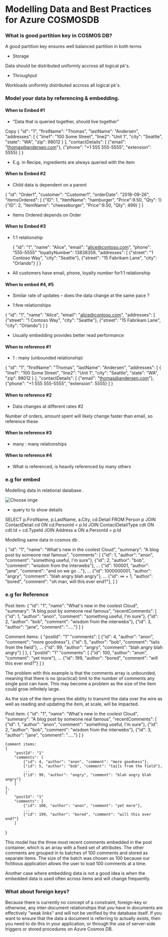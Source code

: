 # Modelling Data and Best Practices for Azure COSMOSDB

### What is good partition key in COSMOS DB?

A good partition key ensures well balanced partition in both terms 

* Storage 

Data should be distributed uniformly accross all logical pk's.

* Throughput

Workloads uniformly distributed accross all logical pk's.

### Model your data by referencing & embedding.

#### When to Embed #1

* “Data that is queried together, should live together” 


Copy
{
    "id": "1",
    "firstName": "Thomas",
    "lastName": "Andersen",
    "addresses": [
        {
            "line1": "100 Some Street",
            "line2": "Unit 1",
            "city": "Seattle",
            "state": "WA",
            "zip": 98012
        }
    ],
    "contactDetails": [
        {"email": "thomas@andersen.com"},
        {"phone": "+1 555 555-5555", "extension": 5555}
    ]
}

* E.g. in Recipe, ingredients are always queried with the item 


#### When to Embed #2

* Child data is dependent on a parent 


{
    "id": "Order1", 
    "customer": "Customer1",
    "orderDate": "2018-09-26",
    "itemsOrdered": [
        {"ID": 1, "ItemName": "hamburger", "Price":9.50, "Qty": 1}
        {"ID": 2, "ItemName": "cheeseburger", "Price":9.50, "Qty": 499}
    ]
}

* Items Ordered depends on Order

#### When to Embed #3

* 1:1 relationship


    {
        "id": "1",
        "name": "Alice",
        "email": "alice@contoso.com",
        “phone": “555-5555"
        “loyaltyNumber": 13838359,
        "addresses": [
            {"street": "1 Contoso Way", "city": "Seattle"},
            {"street": "15 Fabrikam Lane", "city": "Orlando"}
        ]
   }
   
   
* All customers have email, phone, loyalty number for1:1 relationship
 
#### When to embed #4, #5

* Similar rate of updates – does the data change at the same pace ?

* 1:few relationships


{
    "id": "1",
    "name": "Alice",
    "email": "alice@contoso.com",
    "addresses": [
        {"street": "1 Contoso Way", "city": "Seattle"},
        {"street": "15 Fabrikam Lane", "city": "Orlando"}
    ]
}

* Usually embedding provides better read performance

#### When to reference #1

* 1 : many (unbounded relationship)

{
    "id": "1",
    "firstName": "Thomas",
    "lastName": "Andersen",
    "addresses": [
        {
            "line1": "100 Some Street",
            "line2": "Unit 1",
            "city": "Seattle",
            "state": "WA",
            "zip": 98012
        }
    ],
    "contactDetails": [
        {"email": "thomas@andersen.com"},
        {"phone": "+1 555 555-5555", "extension": 5555}
    ]
}


#### When to reference #2

* Data changes at different rates #2


Number of orders, amount spent will likely change faster than email, so reference these


#### When to reference #3

* many : many relationships
 
#### When to reference #4

* What is referenced, is heavily referenced by many others

### e.g for embed

Modelling data in relational database .

![Choose imge](https://docs.microsoft.com/en-us/azure/cosmos-db/media/sql-api-modeling-data/relational-data-model.png)

* query to to show details 

SELECT p.FirstName, p.LastName, a.City, cd.Detail
FROM Person p
JOIN ContactDetail cd ON cd.PersonId = p.Id
JOIN ContactDetailType cdt ON cdt.Id = cd.TypeId
JOIN Address a ON a.PersonId = p.Id

Modelling same data in cosmos db .

{
    "id": "1",
    "name": "What's new in the coolest Cloud",
    "summary": "A blog post by someone real famous",
    "comments": [
        {"id": 1, "author": "anon", "comment": "something useful, I'm sure"},
        {"id": 2, "author": "bob", "comment": "wisdom from the interwebs"},
        …
        {"id": 100001, "author": "jane", "comment": "and on we go ..."},
        …
        {"id": 1000000001, "author": "angry", "comment": "blah angry blah angry"},
        …
        {"id": ∞ + 1, "author": "bored", "comment": "oh man, will this ever end?"},
    ]
}



### e.g for Reference

Post item:
{
    "id": "1",
    "name": "What's new in the coolest Cloud",
    "summary": "A blog post by someone real famous",
    "recentComments": [
        {"id": 1, "author": "anon", "comment": "something useful, I'm sure"},
        {"id": 2, "author": "bob", "comment": "wisdom from the interwebs"},
        {"id": 3, "author": "jane", "comment": "....."}
    ]
}

Comment items:
{
    "postId": "1"
    "comments": [
        {"id": 4, "author": "anon", "comment": "more goodness"},
        {"id": 5, "author": "bob", "comment": "tails from the field"},
        ...
        {"id": 99, "author": "angry", "comment": "blah angry blah angry"}
    ]
},
{
    "postId": "1"
    "comments": [
        {"id": 100, "author": "anon", "comment": "yet more"},
        ...
        {"id": 199, "author": "bored", "comment": "will this ever end?"}
    ]
}


The problem with this example is that the comments array is unbounded, meaning that there is no (practical) limit to the number of comments any single post can have. This may become a problem as the size of the item could grow infinitely large.

As the size of the item grows the ability to transmit the data over the wire as well as reading and updating the item, at scale, will be impacted.

Post item:
{
        "id": "1",
        "name": "What's new in the coolest Cloud",
        "summary": "A blog post by someone real famous",
        "recentComments": [
            {"id": 1, "author": "anon", "comment": "something useful, I'm sure"},
            {"id": 2, "author": "bob", "comment": "wisdom from the interwebs"},
            {"id": 3, "author": "jane", "comment": "....."}
        ]
    }

    Comment items:
    {
        "postId": "1"
        "comments": [
            {"id": 4, "author": "anon", "comment": "more goodness"},
            {"id": 5, "author": "bob", "comment": "tails from the field"},
            ...
            {"id": 99, "author": "angry", "comment": "blah angry blah angry"}
        ]
    },
    {
        "postId": "1"
        "comments": [
            {"id": 100, "author": "anon", "comment": "yet more"},
            ...
            {"id": 199, "author": "bored", "comment": "will this ever end?"}
        ]
}



This model has the three most recent comments embedded in the post container, which is an array with a fixed set of attributes. The other comments are grouped in to batches of 100 comments and stored as separate items. The size of the batch was chosen as 100 because our fictitious application allows the user to load 100 comments at a time.

Another case where embedding data is not a good idea is when the embedded data is used often across items and will change frequently.


### What about foreign keys?

Because there is currently no concept of a constraint, foreign-key or otherwise, any inter-document relationships that you have in documents are effectively "weak links" and will not be verified by the database itself. If you want to ensure that the data a document is referring to actually exists, then you need to do this in your application, or through the use of server-side triggers or stored procedures on Azure Cosmos DB.
